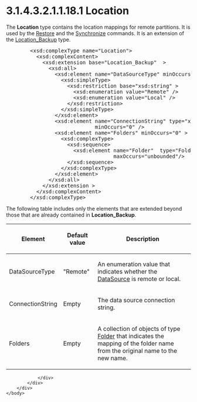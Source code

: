 <html dir="LTR" xmlns:mshelp="http://msdn.microsoft.com/mshelp" xmlns:ddue="http://ddue.schemas.microsoft.com/authoring/2003/5" xmlns:xlink="http://www.w3.org/1999/xlink" xmlns:tool="http://www.microsoft.com/tooltip">
    <head>
        <meta http-equiv="Content-Type" content="text/html; CHARSET=utf-8"></meta>
        <meta name="save" content="history"></meta>
        <title>3.1.4.3.2.1.1.18.1 Location</title>
        <xml>
            <mshelp:toctitle title="3.1.4.3.2.1.1.18.1 Location"></mshelp:toctitle>
            <mshelp:rltitle title="[MS-SSAS]: Location"></mshelp:rltitle>
            <mshelp:keyword index="A" term="53c84aef-83a8-4381-96e6-258399be21de"></mshelp:keyword>
            <mshelp:attr name="DCSext.ContentType" value="open specification"></mshelp:attr>
            <mshelp:attr name="AssetID" value="53c84aef-83a8-4381-96e6-258399be21de"></mshelp:attr>
            <mshelp:attr name="TopicType" value="kbRef"></mshelp:attr>
            <mshelp:attr name="DCSext.Title" value="[MS-SSAS]: Location" />
        </xml>
    </head>
    <body>
        <div id="header">
            <h1 class="heading">3.1.4.3.2.1.1.18.1 Location</h1>
        </div>
        <div id="mainSection">
            <div id="mainBody">
                <div id="allHistory" class="saveHistory"></div>
                <div id="sectionSection0" class="section" name="collapseableSection">
                    

<p>The <b>Location</b> type contains the location mappings for
remote partitions. It is used by the <a href="66d97e60-93bd-4d15-b4c8-663b07af5e25.html">Restore</a> and the <a href="9b973e97-d119-4a5a-833f-edc1e28254b9.html">Synchronize</a> commands. It
is an extension of the <a href="8138285a-99d4-4f93-8ce4-ee974ddce546.html">Location_Backup</a>
type.</p>

<dl>
<dd>
<div><pre>   &lt;xsd:complexType name=&quot;Location&quot;&gt;
     &lt;xsd:complexContent&gt;
       &lt;xsd:extension base=&quot;Location_Backup&quot;  &gt;
         &lt;xsd:all&gt;
           &lt;xsd:element name=&quot;DataSourceType&quot; minOccurs=&quot;0&quot; &gt;
             &lt;xsd:simpleType&gt;
               &lt;xsd:restriction base=&quot;xsd:string&quot; &gt;
                 &lt;xsd:enumeration value=&quot;Remote&quot; /&gt;
                 &lt;xsd:enumeration value=&quot;Local&quot; /&gt;
               &lt;/xsd:restriction&gt;
             &lt;/xsd:simpleType&gt;
           &lt;/xsd:element&gt;
           &lt;xsd:element name=&quot;ConnectionString&quot; type=&quot;xsd:string&quot;
                        minOccurs=&quot;0&quot; /&gt;
           &lt;xsd:element name=&quot;Folders&quot; minOccurs=&quot;0&quot; &gt;
             &lt;xsd:complexType&gt;
               &lt;xsd:sequence&gt;
                 &lt;xsd:element name=&quot;Folder&quot;  type=&quot;Folder&quot; minOccurs=&quot;0&quot;
                              maxOccurs=&quot;unbounded&quot;/&gt;
               &lt;/xsd:sequence&gt;
             &lt;/xsd:complexType&gt;
           &lt;/xsd:element&gt;
         &lt;/xsd:all&gt;
       &lt;/xsd:extension &gt;
     &lt;/xsd:complexContent&gt;
   &lt;/xsd:complexType&gt;
</pre></div>
</dd></dl>

<p>The following table includes only the elements that are
extended beyond those that are already contained in <b>Location_Backup</b>. </p>

<table>
 <thead>
  <tr>
   <th>
   <p>Element</p>
   </th>
   <th>
   <p>Default value</p>
   </th>
   <th>
   <p>Description</p>
   </th>
  </tr>
 </thead>
 <tr>
  <td>
  <p>DataSourceType</p>
  </td>
  <td>
  <p>&quot;Remote&quot;</p>
  </td>
  <td>
  <p>An enumeration value that indicates whether the <a href="3923a7c5-6a41-444a-ac09-a04db51cd739.html">DataSource</a> is remote or
  local.</p>
  </td>
 </tr>
 <tr>
  <td>
  <p>ConnectionString</p>
  </td>
  <td>
  <p>Empty</p>
  </td>
  <td>
  <p>The data source connection string.</p>
  </td>
 </tr>
 <tr>
  <td>
  <p>Folders</p>
  </td>
  <td>
  <p>Empty</p>
  </td>
  <td>
  <p>A collection of objects of type <a href="31a9d4a8-e1de-4602-bfc2-5c7c57fb5764.html">Folder</a> that indicates
  the mapping of the folder name from the original name to the new name.</p>
  </td>
 </tr>
</table>

<p> </p>


                </div>
            </div>
        </div>
    </body>
</html>